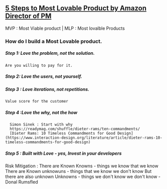 ## [5 Steps to Most Lovable Product by Amazon Director of PM](https://www.youtube.com/watch?v=JqTbn8iMfes)

MVP  : Most Viable product  | MLP : Most lovalble Products

### How do I build a Most Lovable product. 
##### Step 1: Love the problem, not the solution.
    Are you willing to pay for it.
##### Step 2: Love the users, not yourself.
##### Step 3 : Love iterations, not repetitions. 
    Value score for the customer
##### Step 4 :Love the why, not the how
      Simon Sinek : Start with why 
      https://readymag.com/shuffle/dieter-rams/ten-commandments/
      [Dieter Rams: 10 Timeless Commandments for Good Design](https://www.interaction-design.org/literature/article/dieter-rams-10-timeless-commandments-for-good-design)
##### Step 5 : Built with Love  - yes, Invest in your developers
  
Risk Mitigation  :
  There are Known Knowns - things we know that we know 
  There are Known unknowuns  - things that we know we don't know
  But there are also unknown Unknowns - things we don't know we don't know
          - Donal Rumsfled 
